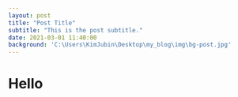 ```yaml
---
layout: post
title: "Post Title"
subtitle: "This is the post subtitle."
date: 2021-03-01 11:40:00
background: 'C:\Users\KimJubin\Desktop\my_blog\img\bg-post.jpg'
---
```


# Hello